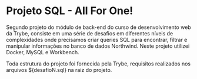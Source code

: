 # Projeto SQL - All For One! 

Segundo projeto do módulo de back-end do curso de desenvolvimento web da Trybe, consiste em uma série de desafios em diferentes níveis de complexidades onde precisamos criar queries SQL para encontrar, filtrar e manipular informações no banco de dados Northwind. Neste projeto utilizei Docker, MySQL e Workbench.

Toda estrutura do projeto foi fornecida pela Trybe, requisitos realizados nos arquivos ${desafioN.sql} na raiz do projeto.
